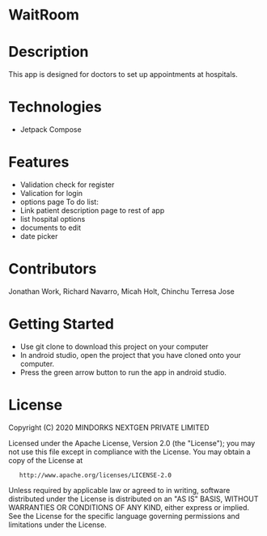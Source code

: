 # WaitRoom
# Description
This app is designed for doctors to set up appointments at hospitals. 
# Technologies
* Jetpack Compose
# Features
* Validation check for register
* Valication for login
* options page
To do list:
* Link patient description page to rest of app
* list hospital options
* documents to edit
* date picker
# Contributors
Jonathan Work, Richard Navarro, Micah Holt, Chinchu Terresa Jose
# Getting Started
* Use git clone to download this project on your computer
* In android studio, open the project that you have cloned onto your computer.
* Press the green arrow button to run the app in android studio.
# License
  Copyright (C) 2020 MINDORKS NEXTGEN PRIVATE LIMITED

   Licensed under the Apache License, Version 2.0 (the "License");
   you may not use this file except in compliance with the License.
   You may obtain a copy of the License at

       http://www.apache.org/licenses/LICENSE-2.0

   Unless required by applicable law or agreed to in writing, software
   distributed under the License is distributed on an "AS IS" BASIS,
   WITHOUT WARRANTIES OR CONDITIONS OF ANY KIND, either express or implied.
   See the License for the specific language governing permissions and
   limitations under the License.


